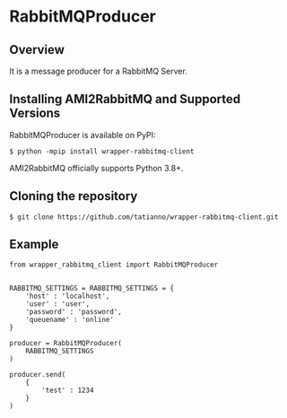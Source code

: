 #  RabbitMQProducer

## Overview

It is a message producer for a RabbitMQ Server.


## Installing AMI2RabbitMQ and Supported Versions

RabbitMQProducer is available on PyPI:

`$ python -mpip install wrapper-rabbitmq-client`

AMI2RabbitMQ officially supports Python 3.8+.

## Cloning the repository

`$ git clone https://github.com/tatianno/wrapper-rabbitmq-client.git`

## Example


```
from wrapper_rabbitmq_client import RabbitMQProducer


RABBITMQ_SETTINGS = RABBITMQ_SETTINGS = {
    'host' : 'localhost',
    'user' : 'user',
    'password' : 'password',
    'queuename' : 'online'
}

producer = RabbitMQProducer(
    RABBITMQ_SETTINGS
)

producer.send(
    {
        'test' : 1234
    }
)
```